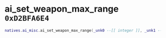 # ai_set_weapon_max_range `0xD2BFA6E4`

```lua
natives.ai_misc.ai_set_weapon_max_range(_unk0 --[[ integer ]], _unk1 --[[ integer ]])
```
